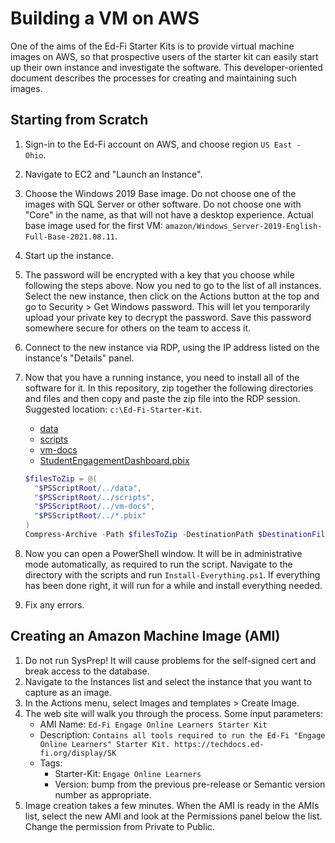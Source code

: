 # Building a VM on AWS

One of the aims of the Ed-Fi Starter Kits is to provide virtual machine images
on AWS, so that prospective users of the starter kit can easily start up their
own instance and investigate the software. This developer-oriented document
describes the processes for creating and maintaining such images.

## Starting from Scratch

1. Sign-in to the Ed-Fi account on AWS, and choose region `US East - Ohio`.
2. Navigate to EC2 and "Launch an Instance".
3. Choose the Windows 2019 Base image. Do not choose one of the images with SQL
   Server or other software. Do not choose one with "Core" in the name, as that
   will not have a desktop experience. Actual base image used for the first VM:
   `amazon/Windows_Server-2019-English-Full-Base-2021.08.11`.
4. Start up the instance.
5. The password will be encrypted with a key that you choose while following the
   steps above. Now you ned to go to the list of all instances. Select the new
   instance, then click on the Actions button at the top and go to Security >
   Get Windows password. This will let you temporarily upload your private key
   to decrypt the password. Save this password somewhere secure for others on
   the team to access it.
6. Connect to the new instance via RDP, using the IP address listed on the
   instance's "Details" panel.
7. Now that you have a running instance, you need to install all of the software
   for it. In this repository, zip together the following directories and files
   and then copy and paste the zip file into the RDP session. Suggested
   location: `c:\Ed-Fi-Starter-Kit`.
   * [data](../data)
   * [scripts](../scripts)
   * [vm-docs](../vm-docs)
   * [StudentEngagementDashboard.pbix](../StudentEngagementDashboard.pbix)

   ```powershell
   $filesToZip = @(
     "$PSScriptRoot/../data",
     "$PSScriptRoot/../scripts",
     "$PSScriptRoot/../vm-docs",
     "$PSScriptRoot/../*.pbix"
   )
   Compress-Archive -Path $filesToZip -DestinationPath $DestinationFile -Force
   ```

8. Now you can open a PowerShell window. It will be in administrative mode
   automatically, as required to run the script. Navigate to the directory with
   the scripts and run `Install-Everything.ps1`. If everything has
   been done right, it will run for a while and install everything needed.
9. Fix any errors.

## Creating an Amazon Machine Image (AMI)

1. Do not run SysPrep! It will cause problems for the self-signed cert and break
   access to the database.
2. Navigate to the Instances list and select the instance that you want to
   capture as an image.
3. In the Actions menu, select Images and templates > Create Image.
4. The web site will walk you through the process. Some input parameters:
   * AMI Name: `Ed-Fi Engage Online Learners Starter Kit`
   * Description: `Contains all tools required to run the Ed-Fi "Engage Online
     Learners" Starter Kit. https://techdocs.ed-fi.org/display/SK`
   * Tags:
     * Starter-Kit: `Engage Online Learners`
     * Version: bump from the previous pre-release or Semantic version number as
       appropriate.
5. Image creation takes a few minutes. When the AMI is ready in the AMIs list,
   select the new AMI and look at the Permissions panel below the list. Change
   the permission from Private to Public.

